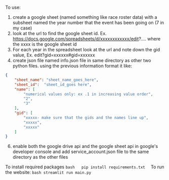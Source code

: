 To use:
1) create a google sheet (named something like race roster data) with a subsheet named the year number that the event has been going on (7 in my case)
2) look at the url to find the google sheet id. Ex. https://docs.google.com/spreadsheets/d/xxxxxxxxxxxx/edit?.... where the xxxx is the google sheet id
3) For each year in the spreadsheet look at the url and note down the gid value, Ex. edit?gid=xxxxxx#gid=xxxxxx
4) create json file named info.json file in same directory as other two python files. using the previous information format it like:
```json
{
    "sheet_name": "sheet_name_goes_here",
    "sheet_id":  "sheet_id_goes here",
    "name": [
        "numerical values only: ex .1 in increasing value order",
        "2",
        "3"
    ],
    "gid": [
        "xxxxx- make sure that the gids and the names line up",
        "xxxxx",
        "xxxxx"
    ]
}
```
6) enable both the google drive api and the google sheet api in google's developer console and add service_account.json file to the same directory as the other files

To install required packages
```bash   pip install requirements.txt  ```
To run the website: 
```bash streamlit run main.py```
